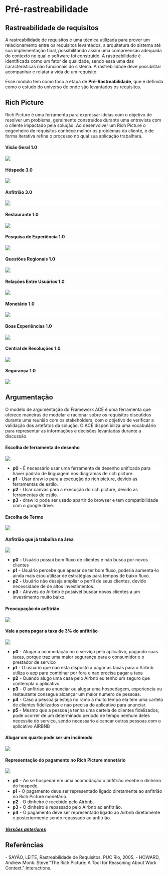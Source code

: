 
# Pré-rastreabilidade

## Rastreabilidade de requisitos

<div style="background-color:white;">

  A rastreabilidade de requisitos é uma técnica utilizada para prover um relacionamento entre os requisitos levantados, a arquitetura do sistema até sua implementação final, possibilitando assim uma compreensão adequada do contexto no qual o software foi construído. A rastreabilidade é identificada como um fator de qualidade, sendo essa uma das características não funcionais do sistema. A rastrebilidade deve possibilitar acompanhar e relatar a vida de um requisito.

  Esse módulo tem como foco a etapa de **Pré-Rastreabilidade**, que é definida como o estudo do universo de onde são levantados os requisitos.
</div>

## Rich Picture

<div style="background-color:white;">
  Rich Picture é uma ferramenta para expressar ideias com o objetivo de resolver um problema, geralmente construídos durante uma entrevista com o cliente impactado pela solução. Ao desenvolver um Rich Picture o engenheiro de requisitos conhece melhor os problemas do cliente, e de forma iterativa refina o processo no qual sua aplicação trabalhará.
</div>


#### Visão Geral 1.0

<div style="background-color:white;">
  <img src="ultima_versao/a_visao_geral_v1.png" class="responsive-img">
</div>

#### Hóspede 3.0

<div style="background-color:white;">
<img src="ultima_versao/hospede_v3.png" class="responsive-img">
</div>

#### Anfitrião 3.0

<div style="background-color:white;">
<img src="ultima_versao/anfitriao_v3.png" class="responsive-img">
</div>

#### Restaurante 1.0

<div style="background-color:white;">
<img src="ultima_versao/restaurante_v1.png" class="responsive-img">
</div>

#### Pesquisa de Experiência 1.0

<div style="background-color:white;">
<img src="ultima_versao/experiencia_v1.png" class="responsive-img">
</div>

#### Questões Regionais 1.0

<div style="background-color:white;">
<img src="ultima_versao/relacoes_regionais_v1.png" class="responsive-img">
</div>

#### Relações Entre Usuários 1.0

<div style="background-color:white;">
<img src="ultima_versao/relacoes_dos_usuarios_v1.png" class="responsive-img">
</div>

#### Monetário 1.0

<div style="background-color:white;">
<img src="ultima_versao/money_v1.png" class="responsive-img">
</div>

#### Boas Experiências 1.0

<div style="background-color:white;">
<img src="ultima_versao/boa_experiencia_v1.png" class="responsive-img">
</div>

#### Central de Resoluções 1.0

<div style="background-color:white;">
<img src="ultima_versao/resolutions_v1.png" class="responsive-img">
</div>

#### Segurança 1.0

<div style="background-color:white;">
<img src="ultima_versao/security_v1.png" class="responsive-img">
</div>

## Argumentação

<div style="background-color:white;">
O modelo de argumentação do Framework ACE é uma ferramenta que oferece maneiras de modelar e racionar sobre os requisitos discutidos durante uma reunião com os stakeholders, com o objetivo de verificar a validação dos artefatos da solução. O ACE disponibiliza uma vocabulário para representar as informações e decisões levantadas durante a discussão.
</div>

#### Escolha de ferramenta de desenho

<div style="background-color:white;">
<img src="ultima_versao/decisão_ferramenta_richpic_v1.png" class="responsive-img">
</div>

<div style="background-color:white;">
  <ul>
    <li>
      <b>p0</b> - É necessário usar uma ferramenta de desenho unificada para haver padrão de linguagem nos diagramas de rich picture.
    </li>
    <li>
      <b>p1</b> -  Usar draw io para a execução do rich picture, devido as ferramentas de estilo.
    </li>
    <li>
      <b>p2</b> -  Usar canvas para a execução do rich picture, devido as ferramentas de estilo.
    </li>
    <li>
      <b>p3</b> - draw io pode ser usado apartir do browser e  tem compatibilidade com o google drive.
    </li>
  </ul>
</div>

#### Escolha de Termo

<div style="background-color:white;">
<img src="ultima_versao/decisao_termo.png" class="responsive-img">
</div>

#### Anfitrião que já trabalha na área

<div style="background-color:white;">
<img src="ultima_versao/argumentacao_anfitriao_v1.png" class="responsive-img">
</div>

<div style="background-color:white;">
  <ul>
    <li>
      <b>p0</b> - Usuário possui bom fluxo de clientes e não busca por novos clientes
    </li>
    <li>
      <b>p1</b> - Usuário percebe que apesar de ter bom fluxo, poderia aumenta-lo ainda mais e/ou utilizar de estratégias para tempos de baixo fluxo.
    </li>
    <li>
      <b>p2</b> - Usuário não deseja ampliar o perfil de seus clientes, devido necessidade de de altos investimentos.
    </li>
    <li>
      <b>p3</b> - Através do Airbnb é possível buscar novos clientes a um investimento muito baixo.
    </li>
  </ul>
</div>

#### Preocupação do anfitrião
<div style="background-color:white;">
<img src="ultima_versao/preocupacao_v1.png" class="responsive-img">
</div>

#### Vale a pena pagar a taxa de 3% do anfitrião
<div style="background-color:white;">
<img src="ultima_versao/arg_vale_a_pena.png" class="responsive-img">
</div>

<div style="background-color:white;">
 <ul>
    <li>
      <b>p0</b> - Alugar a acomodação ou o serviço pelo aplicativo, pagando suas taxas, porque traz uma maior segurança para o consumidor e o prestador de servico
    </li>
    <li>
      <b>p1</b> -  O usuario que nao esta disposto a pagar as taxas para o Airbnb utiliza o app para combinar por fora e nao precisa pagar a taxa
    </li>
    <li>
      <b>p2</b> -  Quando alugo uma casa pelo Airbnb eu tenho um seguro que contempla o aplicativo.
    </li>
    <li>
      <b>p3</b> - O anfitriao ao anunciar ou alugar uma hospedagem, experiencia ou restaurante consegue alcançar um maior numero de pessoas.
    </li>
    <li>
      <b>p4</b> - Caso a pessoa ja esteja no ramo a muito tempo ela tem uma cartela de clientes fidelizados e nao precisa do aplicativo para anunciar.
    </li>
    <li>
      <b>p5</b> - Mesmo que a pessoa ja tenha uma cartela de clientes fidelizados, pode ocorrer de um determinado periodo de tempo nenhum deles necessite do serviço, sendo necessario
      alcancar outras pessoas com o aplicativo AIRBNB
    </li>
  </ul>
</div>

#### Alugar um quarto pode ser um incômodo
<div style="background-color:white;">
  <img src="ultima_versao/argumentacao_quarto_v0.png" class="responsive-img">
</div>

#### Representação do pagamento no Rich Picture monetário
<div style="background-color:white;">
  <img src="ultima_versao/arg_monetario_v0.png" class="responsive-img">
<ul>
   <li>
     <b>p0</b> - Ao se hospedar em uma acomodação o anfitrião recebe o dinheiro do hospede.
   </li>
   <li>
     <b>p1</b> -  O pagamento deve ser representado ligado diretamente ao anfitrião no Rich Picture monetário.
   </li>
   <li>
     <b>p2</b> -  O dinheiro é recebido pelo Airbnb.
   </li>
   <li>
     <b>p3</b> - O dinheiro é repassado pelo Airbnb ao anfitrião.
   </li>
   <li>
     <b>p4</b> - O pagamento deve ser representado ligado ao Airbnb diretamente e posteriormente sendo repassado ao anfitrião.
   </li>
 </ul>
<h5><a href="versao_antiga/index">Versões anteriores</a></h5>
</div>

## Referências

<div style="background-color:white;">
  - SAYÃO, LEITE, Rastreabilidade de Requisitos. PUC Rio, 2005.
  - HOWARD, Andrew Monk. Steve."The Rich Picture: A Tool for Reasoning About Work Context." Interactions.
</div>
